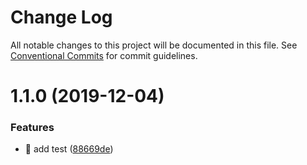 # Change Log

All notable changes to this project will be documented in this file.
See [Conventional Commits](https://conventionalcommits.org) for commit guidelines.

# 1.1.0 (2019-12-04)


### Features

* 🎸 add test ([88669de](https://github.com/siriwatknp/learn-lerna/commit/88669de92431fc43e7e87fd87cccdbcbfd2eacc8))
